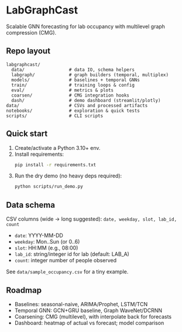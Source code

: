 # LabGraphCast

Scalable GNN forecasting for lab occupancy with multilevel graph compression (CMG).

## Repo layout
```
labgraphcast/
  data/                 # data IO, schema helpers
  labgraph/             # graph builders (temporal, multiplex)
  models/               # baselines + temporal GNNs
  train/                # training loops & config
  eval/                 # metrics & plots
  coarsen/              # CMG integration hooks
  dash/                 # demo dashboard (streamlit/plotly)
data/                   # CSVs and processed artifacts
notebooks/              # exploration & quick tests
scripts/                # CLI scripts
```

## Quick start
1. Create/activate a Python 3.10+ env.
2. Install requirements:
   ```bash
   pip install -r requirements.txt
   ```
3. Run the dry demo (no heavy deps required):
   ```bash
   python scripts/run_demo.py
   ```

## Data schema
CSV columns (wide -> long suggested): `date, weekday, slot, lab_id, count`  
- `date`: YYYY-MM-DD  
- `weekday`: Mon..Sun (or 0..6)  
- `slot`: HH:MM (e.g., 08:00)  
- `lab_id`: string/integer id for lab (default: LAB_A)  
- `count`: integer number of people observed

See `data/sample_occupancy.csv` for a tiny example.

## Roadmap
- Baselines: seasonal-naive, ARIMA/Prophet, LSTM/TCN
- Temporal GNN: GCN+GRU baseline, Graph WaveNet/DCRNN
- Coarsening: CMG (multilevel), with interpolate back for forecasts
- Dashboard: heatmap of actual vs forecast; model comparison
